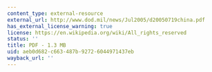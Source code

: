 ```yaml
---
content_type: external-resource
external_url: http://www.dod.mil/news/Jul2005/d20050719china.pdf
has_external_license_warning: true
license: https://en.wikipedia.org/wiki/All_rights_reserved
status: ''
title: PDF - 1.3 MB
uid: aeb0d682-c663-487b-9272-6044971437eb
wayback_url: ''
---
```

